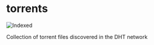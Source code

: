 torrents 
========
![Indexed](https://img.shields.io/badge/indexed-2495-blue)

Collection of torrent files discovered in the DHT network
